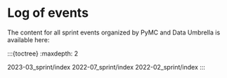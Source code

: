 # Log of events

The content for all sprint events organized by PyMC and Data Umbrella is available
here:

:::{toctree}
:maxdepth: 2

2023-03_sprint/index
2022-07_sprint/index
2022-02_sprint/index
:::
